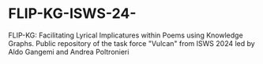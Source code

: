 # FLIP-KG-ISWS-24-
FLIP-KG: Facilitating Lyrical Implicatures within Poems using Knowledge Graphs. Public repository of the task force "Vulcan" from ISWS 2024 led by Aldo Gangemi and Andrea Poltronieri
